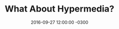 ---
layout: post
title: What About Hypermedia?
slug: hypermedia
date: 2016-09-27 12:00:00 -0300
categories: apis research
tags:
- apis
external: http://www.apiful.io/intro/2016/09/27/hypermedia.html
---